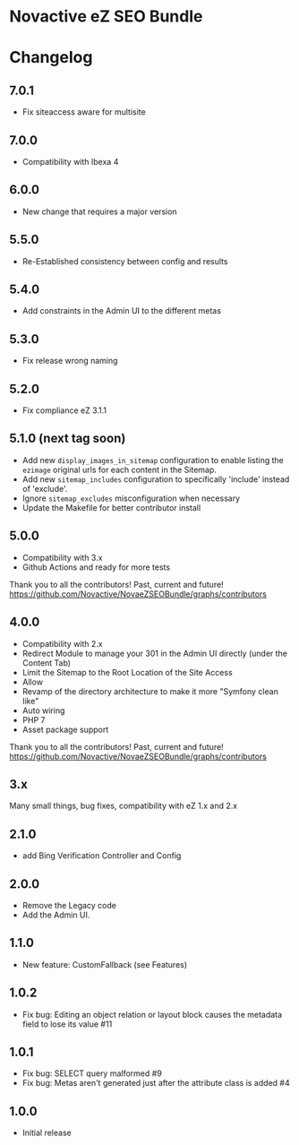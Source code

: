 # Novactive eZ SEO Bundle

# <i class="fa fa-file"></i>Changelog

## 7.0.1

* Fix siteaccess aware for multisite

## 7.0.0

* Compatibility with Ibexa 4

## 6.0.0

* New change that requires a major version

## 5.5.0

* Re-Established consistency between config and results

## 5.4.0

* Add constraints in the Admin UI to the different metas

## 5.3.0

* Fix release wrong naming

## 5.2.0

* Fix compliance eZ 3.1.1

## 5.1.0 (next tag soon)

* Add new `display_images_in_sitemap` configuration to enable listing the `ezimage` original 
  urls for each content in the Sitemap.
* Add new `sitemap_includes` configuration to specifically 'include' instead of 'exclude'.
* Ignore `sitemap_excludes` misconfiguration when necessary
* Update the Makefile for better contributor install 

## 5.0.0

* Compatibility with 3.x
* Github Actions and ready for more tests

Thank you to all the contributors! Past, current and future! 
https://github.com/Novactive/NovaeZSEOBundle/graphs/contributors

## 4.0.0

* Compatibility with 2.x
* Redirect Module to manage your 301 in the Admin UI directly (under the Content Tab)
* Limit the Sitemap to the Root Location of the Site Access
* Allow 
* Revamp of the directory architecture to make it more "Symfony clean like"
* Auto wiring
* PHP 7
* Asset package support

Thank you to all the contributors! Past, current and future! 
https://github.com/Novactive/NovaeZSEOBundle/graphs/contributors

## 3.x

Many small things, bug fixes, compatibility with eZ 1.x and 2.x

## 2.1.0

* add Bing Verification Controller and Config

## 2.0.0

* Remove the Legacy code
* Add the Admin UI.

## 1.1.0

* New feature: CustomFallback (see Features)


## 1.0.2

* Fix bug: Editing an object relation or layout block causes the metadata field to lose its value #11

## 1.0.1

* Fix bug: SELECT query malformed #9
* Fix bug: Metas aren't generated just after the attribute class is added #4

## 1.0.0

* Initial release
